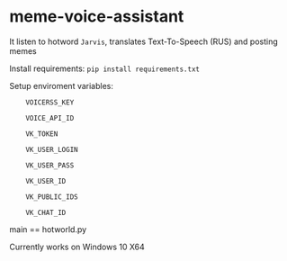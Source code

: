 # meme-voice-assistant

It listen to hotword `Jarvis`, translates Text-To-Speech (RUS) and posting memes

Install requirements: `pip install requirements.txt`

Setup enviroment variables:

        VOICERSS_KEY

        VOICE_API_ID

        VK_TOKEN

        VK_USER_LOGIN

        VK_USER_PASS

        VK_USER_ID

        VK_PUBLIC_IDS
        
        VK_CHAT_ID


main == hotworld.py

Currently works on Windows 10 X64
